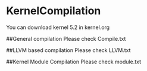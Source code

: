 # KernelCompilation
You can download kernel 5.2 in kernel.org

##General compilation
Please check Compile.txt

##LLVM based compilation
Please check LLVM.txt

##Kernel Module Compilation
Please check module.txt
